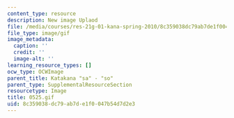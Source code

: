 ```yaml
---
content_type: resource
description: New image Uplaod
file: /media/courses/res-21g-01-kana-spring-2010/8c359038dc79ab7de1f0047b54d7d2e3_0525.gif
file_type: image/gif
image_metadata:
  caption: ''
  credit: ''
  image-alt: ''
learning_resource_types: []
ocw_type: OCWImage
parent_title: Katakana "sa" - "so"
parent_type: SupplementalResourceSection
resourcetype: Image
title: 0525.gif
uid: 8c359038-dc79-ab7d-e1f0-047b54d7d2e3
---
```

